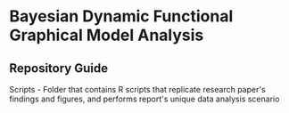 # Bayesian Dynamic Functional Graphical Model Analysis

## Repository Guide

Scripts - Folder that contains R scripts that replicate research paper's findings and figures, and performs report's unique data analysis scenario

